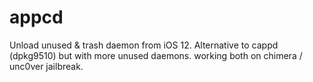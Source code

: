 # appcd
Unload unused &amp; trash daemon from iOS 12.
Alternative to cappd (dpkg9510) but with more unused daemons. working both on chimera / unc0ver jailbreak.
